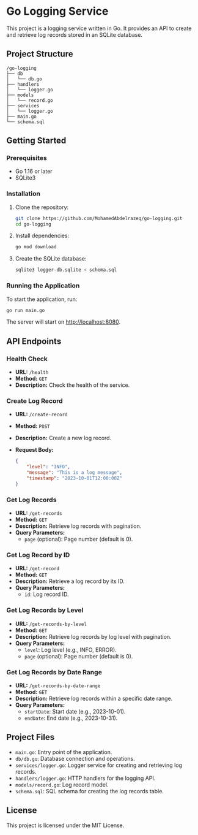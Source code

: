 # Go Logging Service
This project is a logging service written in Go. It provides an API to create and retrieve log records stored in an SQLite database.

## Project Structure
```plaintext
/go-logging
├── db
│   └── db.go
├── handlers
│   └── logger.go
├── models
│   └── record.go
├── services
│   └── logger.go
├── main.go
└── schema.sql
```

## Getting Started

### Prerequisites

- Go 1.16 or later
- SQLite3

### Installation

1. Clone the repository:

    ```sh
    git clone https://github.com/MohamedAbdelrazeq/go-logging.git
    cd go-logging
    ```

2. Install dependencies:

    ```sh
    go mod download
    ```

3. Create the SQLite database:

    ```sh
    sqlite3 logger-db.sqlite < schema.sql
    ```

### Running the Application

To start the application, run:

```sh
go run main.go
```

The server will start on [http://localhost:8080](http://localhost:8080).

## API Endpoints

### Health Check

- **URL:** `/health`
- **Method:** `GET`
- **Description:** Check the health of the service.

### Create Log Record

- **URL:** `/create-record`
- **Method:** `POST`
- **Description:** Create a new log record.
- **Request Body:**

    ```json
    {
        "level": "INFO",
        "message": "This is a log message",
        "timestamp": "2023-10-01T12:00:00Z"
    }
    ```

### Get Log Records

- **URL:** `/get-records`
- **Method:** `GET`
- **Description:** Retrieve log records with pagination.
- **Query Parameters:**
  - `page` (optional): Page number (default is 0).

### Get Log Record by ID

- **URL:** `/get-record`
- **Method:** `GET`
- **Description:** Retrieve a log record by its ID.
- **Query Parameters:**
  - `id`: Log record ID.

### Get Log Records by Level

- **URL:** `/get-records-by-level`
- **Method:** `GET`
- **Description:** Retrieve log records by log level with pagination.
- **Query Parameters:**
  - `level`: Log level (e.g., INFO, ERROR).
  - `page` (optional): Page number (default is 0).

### Get Log Records by Date Range

- **URL:** `/get-records-by-date-range`
- **Method:** `GET`
- **Description:** Retrieve log records within a specific date range.
- **Query Parameters:**
  - `startDate`: Start date (e.g., 2023-10-01).
  - `endDate`: End date (e.g., 2023-10-31).

## Project Files

- `main.go`: Entry point of the application.
- `db/db.go`: Database connection and operations.
- `services/logger.go`: Logger service for creating and retrieving log records.
- `handlers/logger.go`: HTTP handlers for the logging API.
- `models/record.go`: Log record model.
- `schema.sql`: SQL schema for creating the log records table.

## License

This project is licensed under the MIT License.